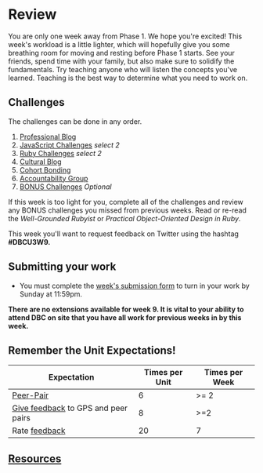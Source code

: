# Review

<!-- Week 9 will be released the Friday before week 9 starts. -->

You are only one week away from Phase 1. We hope you're excited! This week's workload is a little lighter, which will hopefully give you some breathing room for moving and resting before Phase 1 starts. See your friends, spend time with your family, but also make sure to solidify the fundamentals. Try teaching anyone who will listen the concepts you've learned. Teaching is the best way to determine what you need to work on.

## Challenges

The challenges can be done in any order.

1. [Professional Blog](1-professional-blog.md)
2. [JavaScript Challenges](2-JavaScript) *select 2*
3. [Ruby Challenges](3-ruby.md) *select 2*
4. [Cultural Blog](4-cultural-blog.md)
5. [Cohort Bonding](5-cohort-bonding.md)
6. [Accountability Group](6-accountability-group.md)
7. [BONUS Challenges](7-BONUS-challenges) *Optional*

If this week is too light for you, complete all of the challenges and review any BONUS challenges you missed from previous weeks. Read or re-read the *Well-Grounded Rubyist* or *Practical Object-Oriented Design in Ruby*.

This week you'll want to request feedback on Twitter using the hashtag **#DBCU3W9.**

## Submitting your work
- You must complete the [week's submission form](http://apply.devbootcamp.com) to turn in your work by Sunday at 11:59pm.

**There are no extensions available for week 9. It is vital to your ability to attend DBC on site that you have all work for previous weeks in by this week.**

## Remember the Unit Expectations!

Expectation | Times per Unit | Times per Week
------------|----------|---------
[Peer-Pair](https://github.com/Devbootcamp/phase-0-handbook/blob/master/peer-pairing-sessions.md) | 6 | >= 2
[Give feedback](https://socrates.devbootcamp.com/feedback/new) to GPS and peer pairs | 8 | >=2
Rate [feedback](https://socrates.devbootcamp.com/feedback) | 20 | 7

## [Resources](https://github.com/Devbootcamp/phase-0-handbook/blob/master/resources.md)

